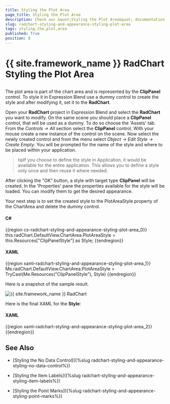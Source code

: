 ```yaml
---
title: Styling the Plot Area
page_title: Styling the Plot Area
description: Check our &quot;Styling the Plot Area&quot; documentation article for the RadChart {{ site.framework_name }} control.
slug: radchart-styling-and-appearance-styling-plot-area
tags: styling,the,plot,area
published: True
position: 8
---
```


# {{ site.framework_name }} RadChart Styling the Plot Area



## 

The plot area is part of the chart area and is represented by the __ClipPanel__ control. To style it in Expression Blend use a dummy control to create the style and after modifying it, set it to the __RadChart__.

Open your __RadChart__ project in Expression Blend and select the __RadChart__ you want to modify. On the same scene you should place a __ClipPanel__ control, that will be used as a dummy. To do so choose the 'Assets' tab. From the *Controls -> All* section select the __ClipPanel__ control. With your mouse create a new instance of the control on the scene. Now select the newly created control and from the menu select *Object -> Edit Style -> Create Empty*. You will be prompted for the name of the style and where to be placed within your application.

>tipIf you choose to define the style in Application, it would be available for the entire application. This allows you to define a style only once and then reuse it where needed.

After clicking the "OK" button, a style with target type __ClipPanel__ will be created. In the 'Properties' pane the properties available for the style will be loaded. You can modify them to get the desired appearance.

Your next step is to set the created style to the PlotAreaStyle property of the ChartArea and delete the dummy control.

#### __C#__

{{region cs-radchart-styling-and-appearance-styling-plot-area_0}}
	this.radChart.DefaultView.ChartArea.PlotAreaStyle = this.Resources["ClipPanelStyle"] as Style;
{{endregion}}



#### __XAML__

{{region xaml-radchart-styling-and-appearance-styling-plot-area_1}}
	Me.radChart.DefaultView.ChartArea.PlotAreaStyle = TryCast(Me.Resources(&quot;ClipPanelStyle&quot;), Style)
{{endregion}}



Here is a snapshot of the sample result.

![{{ site.framework_name }} RadChart  ](images/RadChart_StylingPlotArea_06.png)

Here is the final XAML for the __Style__:

#### __XAML__

{{region xaml-radchart-styling-and-appearance-styling-plot-area_2}}
	<Style x:Key="ClipPanelStyle" TargetType="telerik:ClipPanel">
	    <Setter Property="Background">
	        <Setter.Value>
	            <LinearGradientBrush SpreadMethod="Pad" StartPoint="0,1" EndPoint="1,0">
	                <GradientStop Offset="0" Color="Black" />
	                <GradientStop Offset="1" Color="#FF00B4FF" />
	            </LinearGradientBrush>
	        </Setter.Value>
	    </Setter>
	</Style>
{{endregion}}



## See Also

 * [Styling the No Data Control]({%slug radchart-styling-and-appearance-styling-no-data-control%})

 * [Styling the Item Labels]({%slug radchart-styling-and-appearance-styling-item-labels%})

 * [Styling the Point Marks]({%slug radchart-styling-and-appearance-styling-point-marks%})
